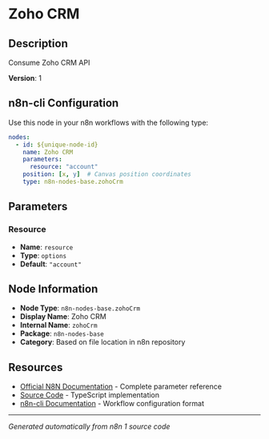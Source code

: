 # Zoho CRM

## Description

Consume Zoho CRM API

**Version**: 1

## n8n-cli Configuration

Use this node in your n8n workflows with the following type:

```yaml
nodes:
  - id: ${unique-node-id}
    name: Zoho CRM
    parameters:
      resource: "account"
    position: [x, y]  # Canvas position coordinates
    type: n8n-nodes-base.zohoCrm
```

## Parameters

### Resource

- **Name**: `resource`
- **Type**: `options`
- **Default**: `"account"`


## Node Information

- **Node Type**: `n8n-nodes-base.zohoCrm`
- **Display Name**: Zoho CRM
- **Internal Name**: `zohoCrm`
- **Package**: `n8n-nodes-base`
- **Category**: Based on file location in n8n repository

## Resources

- [Official N8N Documentation](https://docs.n8n.io/integrations/builtin/app-nodes/n8n-nodes-base.zohocrm/) - Complete parameter reference
- [Source Code](https://github.com/n8n-io/n8n/blob/master/packages/nodes-base/nodes/Zoho/ZohoCrm.node.ts) - TypeScript implementation
- [n8n-cli Documentation](https://github.com/edenreich/n8n-cli) - Workflow configuration format

---
*Generated automatically from n8n 1 source code*
